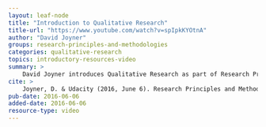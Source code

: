 ```yaml
---
layout: leaf-node
title: "Introduction to Qualitative Research"
title-url: "https://www.youtube.com/watch?v=spIpkKYOtnA"
author: "David Joyner"
groups: research-principles-and-methodologies
categories: qualitative-research
topics: introductory-resources-video
summary: >
    David Joyner introduces Qualitative Research as part of Research Principles and Methodologies.
cite: >
    Joyner, D. & Udacity (2016, June 6). Research Principles and Methodologies: Qualitative Research Introductory Video. Retrieved from https://www.youtube.com/watch?v=spIpkKYOtnA
pub-date: 2016-06-06
added-date: 2016-06-06
resource-type: video
---
```

